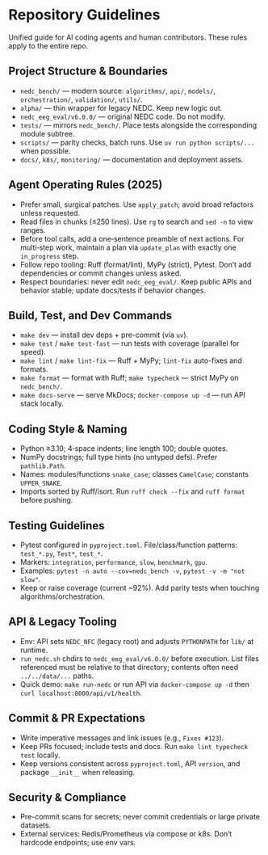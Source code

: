 # Repository Guidelines

Unified guide for AI coding agents and human contributors. These rules apply to the entire repo.

## Project Structure & Boundaries
- `nedc_bench/` — modern source: `algorithms/`, `api/`, `models/`, `orchestration/`, `validation/`, `utils/`.
- `alpha/` — thin wrapper for legacy NEDC. Keep new logic out.
- `nedc_eeg_eval/v6.0.0/` — original NEDC code. Do not modify.
- `tests/` — mirrors `nedc_bench/`. Place tests alongside the corresponding module subtree.
- `scripts/` — parity checks, batch runs. Use `uv run python scripts/...` when possible.
- `docs/`, `k8s/`, `monitoring/` — documentation and deployment assets.

## Agent Operating Rules (2025)
- Prefer small, surgical patches. Use `apply_patch`; avoid broad refactors unless requested.
- Read files in chunks (≤250 lines). Use `rg` to search and `sed -n` to view ranges.
- Before tool calls, add a one‑sentence preamble of next actions. For multi‑step work, maintain a plan via `update_plan` with exactly one `in_progress` step.
- Follow repo tooling: Ruff (format/lint), MyPy (strict), Pytest. Don’t add dependencies or commit changes unless asked.
- Respect boundaries: never edit `nedc_eeg_eval/`. Keep public APIs and behavior stable; update docs/tests if behavior changes.

## Build, Test, and Dev Commands
- `make dev` — install dev deps + pre-commit (via `uv`).
- `make test` / `make test-fast` — run tests with coverage (parallel for speed).
- `make lint` / `make lint-fix` — Ruff + MyPy; `lint-fix` auto-fixes and formats.
- `make format` — format with Ruff; `make typecheck` — strict MyPy on `nedc_bench/`.
- `make docs-serve` — serve MkDocs; `docker-compose up -d` — run API stack locally.

## Coding Style & Naming
- Python ≥3.10; 4‑space indents; line length 100; double quotes.
- NumPy docstrings; full type hints (no untyped defs). Prefer `pathlib.Path`.
- Names: modules/functions `snake_case`; classes `CamelCase`; constants `UPPER_SNAKE`.
- Imports sorted by Ruff/isort. Run `ruff check --fix` and `ruff format` before pushing.

## Testing Guidelines
- Pytest configured in `pyproject.toml`. File/class/function patterns: `test_*.py`, `Test*`, `test_*`.
- Markers: `integration`, `performance`, `slow`, `benchmark`, `gpu`.
- Examples: `pytest -n auto --cov=nedc_bench -v`, `pytest -v -m "not slow"`.
- Keep or raise coverage (current ~92%). Add parity tests when touching algorithms/orchestration.

## API & Legacy Tooling
- Env: API sets `NEDC_NFC` (legacy root) and adjusts `PYTHONPATH` for `lib/` at runtime.
- `run_nedc.sh` chdirs to `nedc_eeg_eval/v6.0.0/` before execution. List files referenced must be relative to that directory; contents often need `../../data/...` paths.
- Quick demo: `make run-nedc` or run API via `docker-compose up -d` then `curl localhost:8000/api/v1/health`.

## Commit & PR Expectations
- Write imperative messages and link issues (e.g., `Fixes #123`).
- Keep PRs focused; include tests and docs. Run `make lint typecheck test` locally.
- Keep versions consistent across `pyproject.toml`, API `version`, and package `__init__` when releasing.

## Security & Compliance
- Pre-commit scans for secrets; never commit credentials or large private datasets.
- External services: Redis/Prometheus via compose or k8s. Don’t hardcode endpoints; use env vars.

